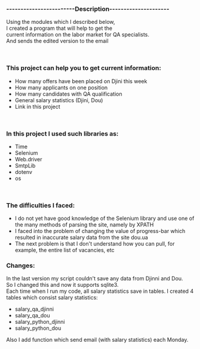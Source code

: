 <h3>------------------------Description---------------------</h3>
<p>Using the modules which I described below,<br>
I created a program that will help to get the<br>
current information on the labor market for QA specialists.<br>
And sends the edited version to the email</p>
<br>


<h3>This project can help you to get current information:</h3>
<ul>
    <li>How many offers have been placed on Djini this week</li>
    <li>How many applicants on one position</li> 
    <li>How many candidates with QA qualification</li>
    <li>General salary statistics (Djini, Dou)</li>
    <li>Link in this project</li> 
</ul>

<br>
<h3>In this project I used such libraries as:</h3>
<ul>
    <li>Time</li> 
    <li>Selenium</li>
    <li>Web.driver</li>
    <li>SmtpLib</li>
    <li>dotenv</li>
    <li>os</li>
</ul>
<br>

<h3>The difficulties I faced:</h3>
<ul>
<li>I do not yet have good knowledge of the Selenium library and 
use one of the many methods of parsing the site, namely by XPATH</li>

<li>I faced into the problem of changing the value of progress-bar
which resulted in inaccurate salary data from the site dou.ua</li>

<li>The next problem is that I don't understand how you can pull,
for example, the entire list of vacancies, etc</li>
</ul>



<h3>Changes:</h3>
In the last version my script couldn't save any data from Djinni and Dou.<br>
So I changed this and now it supports sqlite3.<br> Each time when I run my code, all salary statistics
save in tables. I created 4 tables which consist salary statistics:
<ul>

<li>salary_qa_djinni</li>
<li>salary_qa_dou</li>
<li>salary_python_djinni</li>
<li>salary_python_dou</li>

</ul>
<p>
Also I add function which send email (with salary statistics) each Monday.
</p>


